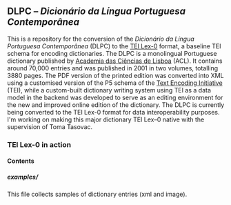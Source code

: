 ## DLPC – *Dicionário da Língua Portuguesa Contemporânea*

This is a repository for the conversion of the *Dicionário da Língua Portuguesa Contemporânea* (DLPC) to the [TEI Lex-0](https://dariah-eric.github.io/lexicalresources/pages/TEILex0/TEILex0.html#index.xml-body.1_div.2_div.2) format, a baseline TEI schema for encoding dictionaries.
The DLPC is a monolingual Portuguese dictionary published by [Academia das Ciências de Lisboa](http://www.acad-ciencias.pt/) (ACL). It contains around 70,000 entries and was published in 2001 in two volumes, totalling 3880 pages. The PDF version of the printed edition was converted into XML using a customised version of the P5 schema of the [Text Encoding Initiative](https://tei-c.org/guidelines/) (TEI), while a custom-built dictionary writing system using TEI as a data model in the backend was developed to serve as an editing environment for the new and improved online edition of the dictionary. The DLPC is currently being converted to the TEI Lex-0 format for data interoperability purposes. I'm working on making this major dictionary TEI Lex–0 native with the supervision of Toma Tasovac.


### TEI Lex-0 in action


#### Contents

##### examples/
This file collects samples of dictionary entries (xml and image).
